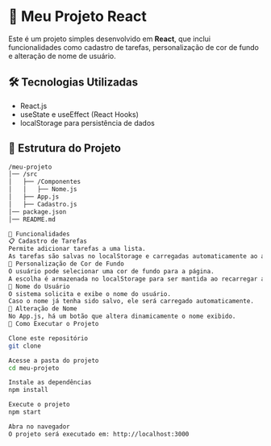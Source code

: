 # 📌 Meu Projeto React  

Este é um projeto simples desenvolvido em **React**, que inclui funcionalidades como cadastro de tarefas, personalização de cor de fundo e alteração de nome de usuário.  

## 🛠 Tecnologias Utilizadas  

- React.js  
- useState e useEffect (React Hooks)  
- localStorage para persistência de dados  

## 📂 Estrutura do Projeto  

```bash
/meu-projeto
│── /src
│   ├── /Componentes
│   │   ├── Nome.js
│   ├── App.js
│   ├── Cadastro.js
│── package.json
│── README.md

🚀 Funcionalidades
📋 Cadastro de Tarefas
Permite adicionar tarefas a uma lista.
As tarefas são salvas no localStorage e carregadas automaticamente ao abrir a aplicação.
🎨 Personalização de Cor de Fundo
O usuário pode selecionar uma cor de fundo para a página.
A escolha é armazenada no localStorage para ser mantida ao recarregar a página.
👤 Nome do Usuário
O sistema solicita e exibe o nome do usuário.
Caso o nome já tenha sido salvo, ele será carregado automaticamente.
🔄 Alteração de Nome
No App.js, há um botão que altera dinamicamente o nome exibido.
🏁 Como Executar o Projeto

Clone este repositório
git clone 

Acesse a pasta do projeto
cd meu-projeto

Instale as dependências
npm install

Execute o projeto
npm start

Abra no navegador
O projeto será executado em: http://localhost:3000

